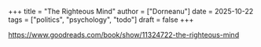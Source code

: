 +++
title = "The Righteous Mind"
author = ["Dorneanu"]
date = 2025-10-22
tags = ["politics", "psychology", "todo"]
draft = false
+++

<https://www.goodreads.com/book/show/11324722-the-righteous-mind>
